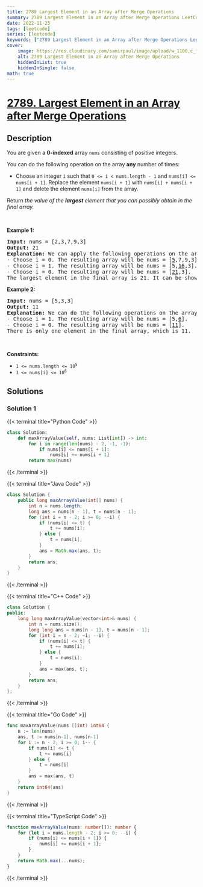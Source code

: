 ```yaml
---
title: 2789 Largest Element in an Array after Merge Operations
summary: 2789 Largest Element in an Array after Merge Operations LeetCode Solution Explained
date: 2022-11-25
tags: [leetcode]
series: [leetcode]
keywords: ["2789 Largest Element in an Array after Merge Operations LeetCode Solution Explained in all languages", "2789 Largest Element in an Array after Merge Operations", "LeetCode", "leetcode solution in Python3 C++ Java Go PHP Ruby Swift TypeScript Rust C# JavaScript C", "GeeksforGeeks", "InterviewBit", "Coding Ninjas", "HackerRank", "HackerEarth", "CodeChef", "TopCoder", "AlgoExpert", "freeCodeCamp", "Codeforces", "GitHub", "AtCoder", "Samir Paul"]
cover:
    image: https://res.cloudinary.com/samirpaul/image/upload/w_1100,c_fit,co_rgb:FFFFFF,l_text:Arial_75_bold:2789 Largest Element in an Array after Merge Operations - Solution Explained/problem-solving.webp
    alt: 2789 Largest Element in an Array after Merge Operations
    hiddenInList: true
    hiddenInSingle: false
math: true
---
```



# [2789. Largest Element in an Array after Merge Operations](https://leetcode.com/problems/largest-element-in-an-array-after-merge-operations)


## Description

<p>You are given a <strong>0-indexed</strong> array <code>nums</code> consisting of positive integers.</p>

<p>You can do the following operation on the array <strong>any</strong> number of times:</p>

<ul>
	<li>Choose an integer <code>i</code> such that <code>0 &lt;= i &lt; nums.length - 1</code> and <code>nums[i] &lt;= nums[i + 1]</code>. Replace the element <code>nums[i + 1]</code> with <code>nums[i] + nums[i + 1]</code> and delete the element <code>nums[i]</code> from the array.</li>
</ul>

<p>Return <em>the value of the <b>largest</b> element that you can possibly obtain in the final array.</em></p>

<p>&nbsp;</p>
<p><strong class="example">Example 1:</strong></p>

<pre>
<strong>Input:</strong> nums = [2,3,7,9,3]
<strong>Output:</strong> 21
<strong>Explanation:</strong> We can apply the following operations on the array:
- Choose i = 0. The resulting array will be nums = [<u>5</u>,7,9,3].
- Choose i = 1. The resulting array will be nums = [5,<u>16</u>,3].
- Choose i = 0. The resulting array will be nums = [<u>21</u>,3].
The largest element in the final array is 21. It can be shown that we cannot obtain a larger element.
</pre>

<p><strong class="example">Example 2:</strong></p>

<pre>
<strong>Input:</strong> nums = [5,3,3]
<strong>Output:</strong> 11
<strong>Explanation:</strong> We can do the following operations on the array:
- Choose i = 1. The resulting array will be nums = [5,<u>6</u>].
- Choose i = 0. The resulting array will be nums = [<u>11</u>].
There is only one element in the final array, which is 11.
</pre>

<p>&nbsp;</p>
<p><strong>Constraints:</strong></p>

<ul>
	<li><code>1 &lt;= nums.length &lt;= 10<sup>5</sup></code></li>
	<li><code>1 &lt;= nums[i] &lt;= 10<sup>6</sup></code></li>
</ul>

## Solutions

### Solution 1

<!-- tabs:start -->

{{< terminal title="Python Code" >}}
```python
class Solution:
    def maxArrayValue(self, nums: List[int]) -> int:
        for i in range(len(nums) - 2, -1, -1):
            if nums[i] <= nums[i + 1]:
                nums[i] += nums[i + 1]
        return max(nums)
```
{{< /terminal >}}

{{< terminal title="Java Code" >}}
```java
class Solution {
    public long maxArrayValue(int[] nums) {
        int n = nums.length;
        long ans = nums[n - 1], t = nums[n - 1];
        for (int i = n - 2; i >= 0; --i) {
            if (nums[i] <= t) {
                t += nums[i];
            } else {
                t = nums[i];
            }
            ans = Math.max(ans, t);
        }
        return ans;
    }
}
```
{{< /terminal >}}

{{< terminal title="C++ Code" >}}
```cpp
class Solution {
public:
    long long maxArrayValue(vector<int>& nums) {
        int n = nums.size();
        long long ans = nums[n - 1], t = nums[n - 1];
        for (int i = n - 2; ~i; --i) {
            if (nums[i] <= t) {
                t += nums[i];
            } else {
                t = nums[i];
            }
            ans = max(ans, t);
        }
        return ans;
    }
};
```
{{< /terminal >}}

{{< terminal title="Go Code" >}}
```go
func maxArrayValue(nums []int) int64 {
	n := len(nums)
	ans, t := nums[n-1], nums[n-1]
	for i := n - 2; i >= 0; i-- {
		if nums[i] <= t {
			t += nums[i]
		} else {
			t = nums[i]
		}
		ans = max(ans, t)
	}
	return int64(ans)
}
```
{{< /terminal >}}

{{< terminal title="TypeScript Code" >}}
```ts
function maxArrayValue(nums: number[]): number {
    for (let i = nums.length - 2; i >= 0; --i) {
        if (nums[i] <= nums[i + 1]) {
            nums[i] += nums[i + 1];
        }
    }
    return Math.max(...nums);
}
```
{{< /terminal >}}

<!-- tabs:end -->

<!-- end -->
